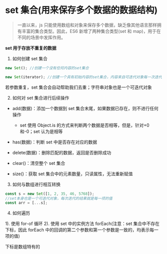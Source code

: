 # set 集合(用来保存多个数据的数据结构)

> 一直以来，js 只能使用数组和对象来保存多个数据，缺乏像其他语言那样拥有丰富的集合类型。因此，ES6 新增了两种集合类型(set 和 map)，用于在不同的场景中发挥作用。

**set 用于存放不重复的数据**

1. 如何创建 set 集合

```js
new Set(); //创建一个没有任何内容的set集合

new Set(iterator); //创建一个具有初始内容的set集合，内容来自可迭代对象每一次迭代的结果
```

若参数重复，set 集合会自动帮助我们去重；字符串对象也是一个可迭代对象

2. 如何对 set 集合进行后续操作

- add(数据)：添加一个数据到 set 集合末尾，如果数据已存在，则不进行任何操作

  - set 使用 Object.is 的方式来判断两个数据是否相等，但是，针对+0 和-0；set 认为是相等

- has(数据)：判断 set 中是否存在对应的数据

- delete(数据)：删除匹配的数据，返回是否删除成功

- clear()：清空整个 set 集合

- size()：获取 set 集合中的元素数量，只读属性，无法重新赋值

3. 如何与数组进行相互转换

```js
const s = new Set([1, 2, 35, 46, 5768]);
//set本身也是一个可迭代对象，每次迭代的结果就是每一项的值
const arr = [...s];
```

4. 如何遍历

1). 使用 for-of 循环
2). 使用 set 中的实例方法 forEach(注意：set 集合中不存在下标，因此 forEach 中的回调的第二个参数和第一个参数是一致的，均表示每一项的值)

下标是数组特有的
